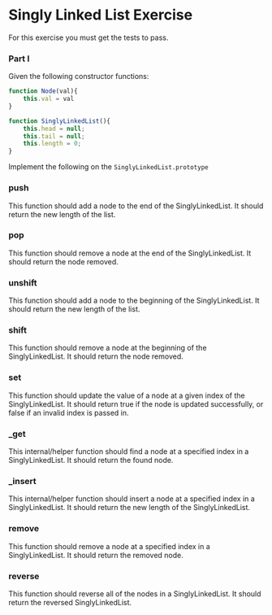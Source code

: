 # Singly Linked List Exercise

For this exercise you must get the tests to pass.

### Part I 

Given the following constructor functions:

```js
function Node(val){
    this.val = val
}

function SinglyLinkedList(){
    this.head = null;
    this.tail = null;
    this.length = 0;
}
```

Implement the following on the `SinglyLinkedList.prototype`

### push

This function should add a node to the end of the SinglyLinkedList. It should return the new length of the list.

### pop

This function should remove a node at the end of the SinglyLinkedList. It should return the node removed.

### unshift

This function should add a node to the beginning of the SinglyLinkedList. It should return the new length of the list.

### shift

This function should remove a node at the beginning of the SinglyLinkedList. It should return the node removed.

### set

This function should update the value of a node at a given index of the SinglyLinkedList. It should return true if the node is updated successfully, or false if an invalid index is passed in.

### _get

This internal/helper function should find a node at a specified index in a SinglyLinkedList. It should return the found node.

### _insert

This internal/helper function should insert a node at a specified index in a SinglyLinkedList. It should return the new length of the SinglyLinkedList.

### remove

This function should remove a node at a specified index in a SinglyLinkedList. It should return the removed node.

### reverse

This function should reverse all of the nodes in a SinglyLinkedList. It should return the reversed SinglyLinkedList.
